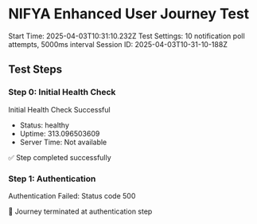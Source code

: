 # NIFYA Enhanced User Journey Test
Start Time: 2025-04-03T10:31:10.232Z
Test Settings: 10 notification poll attempts, 5000ms interval
Session ID: 2025-04-03T10-31-10-188Z

## Test Steps

### Step 0: Initial Health Check
Initial Health Check Successful
- Status: healthy
- Uptime: 313.096503609
- Server Time: Not available

✅ Step completed successfully

### Step 1: Authentication
Authentication Failed: Status code 500
      
🛑 Journey terminated at authentication step
